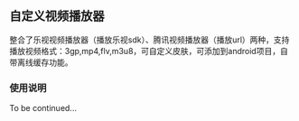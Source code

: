## 自定义视频播放器

整合了乐视视频播放器（播放乐视sdk）、腾讯视频播放器（播放url）两种，支持播放视频格式：3gp,mp4,flv,m3u8，可自定义皮肤，可添加到android项目，自带离线缓存功能。

### 使用说明

To be continued...